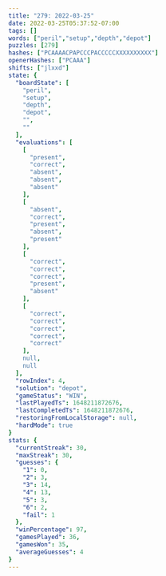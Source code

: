 ```yaml
---
title: "279: 2022-03-25"
date: 2022-03-25T05:37:52-07:00
tags: []
words: ["peril","setup","depth","depot"]
puzzles: [279]
hashes: ["PCAAAACPAPCCCPACCCCCXXXXXXXXXX"]
openerHashes: ["PCAAA"]
shifts: ["jlxxd"]
state: {
  "boardState": [
    "peril",
    "setup",
    "depth",
    "depot",
    "",
    ""
  ],
  "evaluations": [
    [
      "present",
      "correct",
      "absent",
      "absent",
      "absent"
    ],
    [
      "absent",
      "correct",
      "present",
      "absent",
      "present"
    ],
    [
      "correct",
      "correct",
      "correct",
      "present",
      "absent"
    ],
    [
      "correct",
      "correct",
      "correct",
      "correct",
      "correct"
    ],
    null,
    null
  ],
  "rowIndex": 4,
  "solution": "depot",
  "gameStatus": "WIN",
  "lastPlayedTs": 1648211872676,
  "lastCompletedTs": 1648211872676,
  "restoringFromLocalStorage": null,
  "hardMode": true
}
stats: {
  "currentStreak": 30,
  "maxStreak": 30,
  "guesses": {
    "1": 0,
    "2": 3,
    "3": 14,
    "4": 13,
    "5": 3,
    "6": 2,
    "fail": 1
  },
  "winPercentage": 97,
  "gamesPlayed": 36,
  "gamesWon": 35,
  "averageGuesses": 4
}
---
```


<!-- more -->
